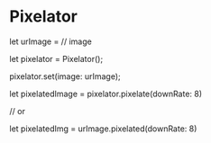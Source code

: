 # Pixelator

let urImage = // image

let pixelator = Pixelator();

pixelator.set(image: urImage);

let pixelatedImage = pixelator.pixelate(downRate: 8)

// or

let pixelatedImg = urImage.pixelated(downRate: 8)
